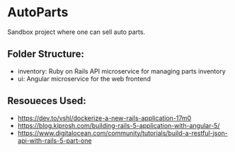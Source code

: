 # AutoParts
Sandbox project where one can sell auto parts.

## Folder Structure:
- inventory: Ruby on Rails API microservice for managing parts inventory
- ui: Angular microservice for the web frontend

## Resoueces Used:
- https://dev.to/vshl/dockerize-a-new-rails-application-17m0
- https://blog.kiprosh.com/building-rails-5-application-with-angular-5/
- https://www.digitalocean.com/community/tutorials/build-a-restful-json-api-with-rails-5-part-one